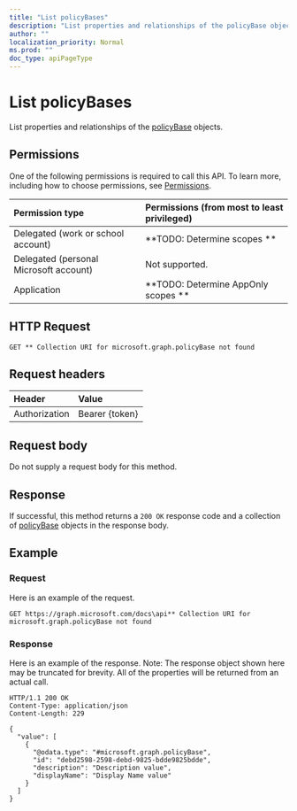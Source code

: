 ```yaml
---
title: "List policyBases"
description: "List properties and relationships of the policyBase objects."
author: ""
localization_priority: Normal
ms.prod: ""
doc_type: apiPageType
---
```


# List policyBases

List properties and relationships of the [policyBase](../resources/policybase.md) objects.

## Permissions
One of the following permissions is required to call this API. To learn more, including how to choose permissions, see [Permissions](/concepts/permissions-reference.md).

|Permission type|Permissions (from most to least privileged)|
|:---|:---|
|Delegated (work or school account)|**TODO: Determine scopes **|
|Delegated (personal Microsoft account)|Not supported.|
|Application|**TODO: Determine AppOnly scopes **|

## HTTP Request
<!-- {
  "blockType": "ignored"
}
-->
``` http
GET ** Collection URI for microsoft.graph.policyBase not found
```

## Request headers
|Header|Value|
|:---|:---|
|Authorization|Bearer {token}|

## Request body
Do not supply a request body for this method.

## Response
If successful, this method returns a `200 OK` response code and a collection of [policyBase](../resources/policybase.md) objects in the response body.

## Example

### Request
Here is an example of the request.
<!-- {
  "blockType": "request",
  "name": "get_policybase"
}
-->
``` http
GET https://graph.microsoft.com/docs\api** Collection URI for microsoft.graph.policyBase not found
```

### Response
Here is an example of the response. Note: The response object shown here may be truncated for brevity. All of the properties will be returned from an actual call.
<!-- {
  "blockType": "response",
  "truncated": true,
  "@odata.type": "collection(microsoft.graph.policybase)"
}
-->
``` http
HTTP/1.1 200 OK
Content-Type: application/json
Content-Length: 229

{
  "value": [
    {
      "@odata.type": "#microsoft.graph.policyBase",
      "id": "debd2598-2598-debd-9825-bdde9825bdde",
      "description": "Description value",
      "displayName": "Display Name value"
    }
  ]
}
```

